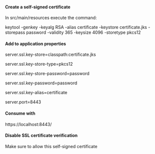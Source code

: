 #### Create a self-signed certificate

In src/main/resources execute the command:

keytool -genkey -keyalg RSA -alias certificate -keystore certificate.jks -storepass password -validity 365 -keysize 4096 -storetype pkcs12

#### Add to application properties

server.ssl.key-store=classpath:certificate.jks

server.ssl.key-store-type=pkcs12

server.ssl.key-store-password=password

server.ssl.key-password=password

server.ssl.key-alias=certificate

server.port=8443

#### Consume with

https://localhost:8443/

#### Disable SSL certificate verification

Make sure to allow this self-signed certificate
